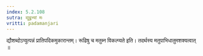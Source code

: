 ```yaml
---
index: 5.2.108
sutra: द्युद्रुभ्यां मः
vritti: padamanjari
---
```


 द्यौशब्दोऽप्युत्पन्नं प्रातिपदिकमुकारान्तम्। रूढिषु च मतुब्न विकल्प्यते इति। तदर्थस्य मतुपाभिधातुमशक्यत्वात् ॥